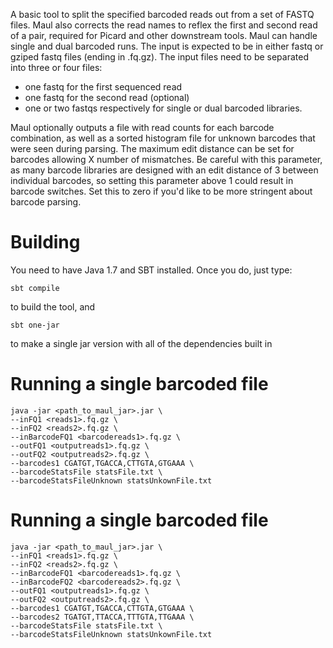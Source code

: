 A basic tool to split the specified barcoded reads out from a set of FASTQ files.  Maul also corrects the read names to reflex the first and second read of a pair, required for Picard and other downstream tools.  Maul can handle single and dual barcoded runs.  The input is expected to be in either fastq or gziped fastq files (ending in .fq.gz).  The input files need to be separated into three or four files: 

- one fastq for the first sequenced read
- one fastq for the second read (optional)
- one or two fastqs respectively for single or dual barcoded libraries. 

Maul optionally outputs a file with read counts for each barcode combination, as well as a sorted histogram file for unknown barcodes that were seen during parsing.  The maximum edit distance can be set for barcodes allowing X number of mismatches.  Be careful with this parameter, as many barcode libraries are designed with an edit distance of 3 between individual barcodes, so setting this parameter above 1 could result in barcode switches. Set this to zero if you'd like to be more stringent about barcode parsing.

Building
==============
You need to have Java 1.7 and SBT installed.  Once you do, just type: 

`
sbt compile
`

to build the tool, and 

`
sbt one-jar
`

to make a single jar version with all of the dependencies built in

Running a single barcoded file
===============
```
java -jar <path_to_maul_jar>.jar \
--inFQ1 <reads1>.fq.gz \
--inFQ2 <reads2>.fq.gz \
--inBarcodeFQ1 <barcodereads1>.fq.gz \
--outFQ1 <outputreads1>.fq.gz \
--outFQ2 <outputreads2>.fq.gz \
--barcodes1 CGATGT,TGACCA,CTTGTA,GTGAAA \
--barcodeStatsFile statsFile.txt \
--barcodeStatsFileUnknown statsUnkownFile.txt
```

Running a single barcoded file
===============
```
java -jar <path_to_maul_jar>.jar \
--inFQ1 <reads1>.fq.gz \
--inFQ2 <reads2>.fq.gz \
--inBarcodeFQ1 <barcodereads1>.fq.gz \
--inBarcodeFQ2 <barcodereads2>.fq.gz \
--outFQ1 <outputreads1>.fq.gz \
--outFQ2 <outputreads2>.fq.gz \
--barcodes1 CGATGT,TGACCA,CTTGTA,GTGAAA \
--barcodes2 TGATGT,TTACCA,TTTGTA,TTGAAA \
--barcodeStatsFile statsFile.txt \
--barcodeStatsFileUnknown statsUnkownFile.txt
```

